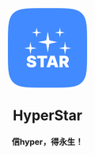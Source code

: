 <div align="center">

<img src="img/app_icon.png" width="160" height="160" style="display: block; margin: 0 auto;" alt="icon"/>

# HyperStar
### 信hyper，得永生！

</div>
